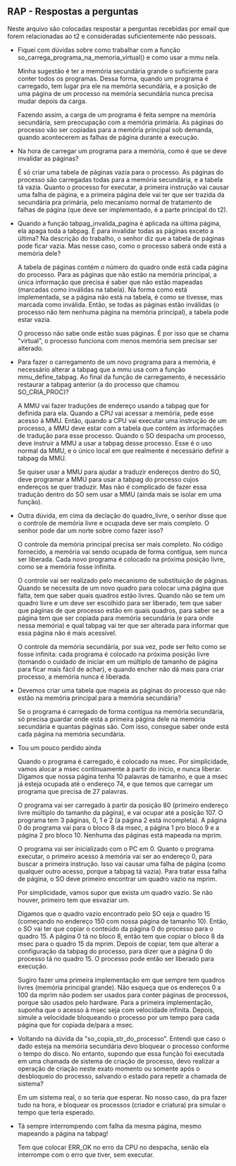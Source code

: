## RAP - Respostas a perguntas

Neste arquivo são colocadas respostar a perguntas recebidas por email que forem relacionadas ao t2 e consideradas suficientemente não pessoais.

- Fiquei com dúvidas sobre como trabalhar com a função so_carrega_programa_na_memoria_virtual() e como usar a mmu nela.

   Minha sugestão é ter a memória secundária grande o suficiente para conter todos os programas. Dessa forma, quando um programa é carregado, tem lugar pra ele na memória secundária, e a posição de uma página de um processo na memória secundária nunca precisa mudar depois da carga.

   Fazendo assim, a carga de um programa é feita sempre na memória secundária, sem preocupação com a memória primária. As páginas do processo vão ser copiadas para a memória principal sob demanda, quando acontecerem as falhas de página durante a execução.

- Na hora de carregar um programa para a memória, como é que se deve invalidar as páginas? 

   É só criar uma tabela de páginas vazia para o processo. As páginas do processo são carregadas todas para a memória secundária, e a tabela tá vazia.
   Quanto o processo for executar, a primeira instrução vai causar uma falha de página, e a primeira página dele vai ter que ser trazida da secundária pra primária, pelo mecanismo normal de tratamento de falhas de página (que deve ser implementado, é a parte principal do t2).

- Quando a função tabpag_invalida_pagina é aplicada na última página, ela apaga toda a tabpag. É para invalidar todas as páginas exceto a última? Na descrição do trabalho, o senhor diz que a tabela de páginas pode ficar vazia. Mas nesse caso, como o processo saberá onde está a memória dele?

   A tabela de páginas contém o número do quadro onde está cada página do processo. Para as páginas que não estão na memória principal, a única informação que precisa é saber que não estão mapeadas (marcadas como inválidas na tabela). Na forma como está implementada, se a página não está na tabela, é como se tivesse, mas marcada como inválida. Então, se todas as páginas estão inválidas (o processo não tem nenhuma página na memória principal), a tabela pode estar vazia.

   O processo não sabe onde estão suas páginas. É por isso que se chama "virtual", o processo funciona com menos memória sem precisar ser alterado.

- Para fazer o carregamento de um novo programa para a memória, é necessário alterar a tabpag que a mmu usa com a função mmu_define_tabpag. Ao final da função de carregamento, é necessário restaurar a tabpag anterior (a do processo que chamou SO_CRIA_PROC)?

   A MMU vai fazer traduções de endereço usando a tabpag que for definida para ela. Quando a CPU vai acessar a memória, pede esse acesso à MMU. Então, quando a CPU vai executar uma instrução de um processo, a MMU deve estar com a tabela que contém as informações de tradução para esse processo. Quando o SO despacha um processo, deve instruir a MMU a usar a tabpag desse processo. Esse é o uso normal da MMU, e o único local em que realmente é necessário definir a tabpag da MMU.

   Se quiser usar a MMU para ajudar a traduzir endereços dentro do SO, deve programar a MMU para usar a tabpag do processo cujos endereços se quer traduzir. Mas não é complicado de fazer essa tradução dentro do SO sem usar a MMU (ainda mais se isolar em uma função).

- Outra dúvida, em cima da declação do quadro_livre, o senhor disse que o controle de memória livre e ocupada deve ser mais completo. O senhor pode dar um norte sobre como fazer isso?

   O controle da memória principal precisa ser mais completo. No código fornecido, a memória vai sendo ocupada de forma contígua, sem nunca ser liberada. Cada novo programa é colocado na próxima posição livre, como se a memória fosse infinita.

   O controle vai ser realizado pelo mecanismo de substituição de páginas. Quando se necessita de um novo quadro para colocar uma página que falta, tem que saber quais quadros estão livres. Quando não se tem um quadro livre e um deve ser escolhido para ser liberado, tem que saber que páginas de que processo estão em quais quadros, para saber se a página tem que ser copiada para memória secundária (e para onde nessa memória) e qual tabpag vai ter que ser alterada para informar que essa página não é mais acessível.

   O controle da memória secundária, por sua vez, pode ser feito como se fosse infinita: cada programa é colocado na próxima posição livre (tomando o cuidado de iniciar em um múltiplo de tamanho de página para ficar mais fácil de achar), e quando encher não dá mais para criar processo, a memória nunca é liberada.

- Devemos criar uma tabela que mapeia as páginas do processo que não estão na memória principal para a memória secundária?

   Se o programa é carregado de forma contígua na memória secundária, só precisa guardar onde está a primeira página dele na memória secundária e quantas páginas são. Com isso, consegue saber onde está cada página na memória secundária.

- Tou um pouco perdido ainda

   Quando o programa é carregado, é colocado na msec. Por simplicidade, vamos alocar a msec continuamente à partir do início, e nunca liberar. Digamos que nossa página tenha 10 palavras de tamanho, e que a msec já esteja ocupada até o endereço 74, e que temos que carregar um programa que precisa de 27 palavras.

   O programa vai ser carregado à partir da posição 80 (primeiro endereço livre múltiplo do tamanho da página), e vai ocupar até a posição 107. O programa tem 3 páginas, 0, 1 e 2 (a página 2 está incompleta). A página 0 do programa vai para o bloco 8 da msec, a página 1 pro bloco 9 e a página 2 pro bloco 10. Nenhuma das páginas está mapeada na mprim.

   O programa vai ser inicializado com o PC em 0. Quanto o programa executar, o primeiro acesso à memória vai ser ao endereço 0, para buscar a primeira instrução. Isso vai causar uma falha de página (como qualquer outro acesso, porque a tabpag tá vazia).
   Para tratar essa falha de página, o SO deve primeiro encontrar um quadro vazio na mprim.

   Por simplicidade, vamos supor que exista um quadro vazio. Se não houver, primeiro tem que esvaziar um.

   Digamos que o quadro vazio encontrado pelo SO seja o quadro 15 (começando no endereço 150 com nossa página de tamanho 10). Então, o SO vai ter que copiar o conteúdo da página 0 do processo para o quadro 15. A página 0 tá no bloco 8, então tem que copiar o bloco 8 da msec para o quadro 15 da mprim.
   Depois de copiar, tem que alterar a configuração da tabpag do processo, para dizer que a página 0 do processo tá no quadro 15.
   O processo pode então ser liberado para execução.

   Sugiro fazer uma primeira implementação em que sempre tem quadros livres (memória principal grande). Não esqueça que os endereços 0 a 100 da mprim não podem ser usados para conter páginas de processos, porque são usados pelo hardware.
   Para a primeira implementação, suponha que o acesso à msec seja com velocidade infinita. Depois, simule a velocidade bloqueando o processo por um tempo para cada página que for copiada de/para a msec.

- Voltando na dúvida da "so_copia_str_do_processo". Entendi que caso o dado esteja na memória secundária devo bloquear o processo conforme o tempo do disco. No entanto, supondo que essa função foi executada em uma chamada de sistema de criação de processo, devo realizar a operação de criação neste exato momento ou somente após o desbloqueio do processo, salvando o estado para repetir a chamada de sistema?

   Em um sistema real, o so teria que esperar. No nosso caso, da pra fazer tudo na hora, e bloquear os processos (criador e criatura) pra simular o tempo que teria esperado.

- Tá sempre interrompendo com falha da mesma página, mesmo mapeando a página na tabpag!

   Tem que colocar ERR_OK no erro da CPU no despacha, senão ela interrompe com o erro que tiver, sem executar.
